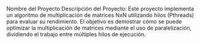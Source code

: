 Nombre del Proyecto
Descripción del Proyecto:
Este proyecto implementa un algoritmo de multiplicación de matrices NxN utilizando hilos (Pthreads) para evaluar su rendimiento. El objetivo es demostrar cómo se puede optimizar la multiplicación de matrices mediante el uso de paralelización, dividiendo el trabajo entre múltiples hilos de ejecución.
